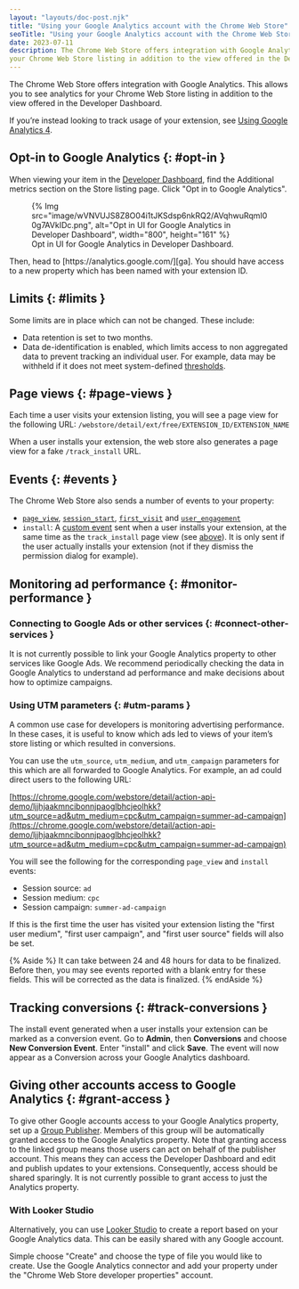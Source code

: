 ```yaml
---
layout: "layouts/doc-post.njk"
title: "Using your Google Analytics account with the Chrome Web Store"
seoTitle: "Using your Google Analytics account with the Chrome Web Store"
date: 2023-07-11
description: The Chrome Web Store offers integration with Google Analytics, which allows you to see analytics for
your Chrome Web Store listing in addition to the view offered in the Developer Dashboard.
---
```


The Chrome Web Store offers integration with Google Analytics. This allows you to see analytics for
your Chrome Web Store listing in addition to the view offered in the Developer Dashboard.

If you’re instead looking to track usage of your extension, see
[Using Google Analytics 4][extensions-ga4].

## Opt-in to Google Analytics {: #opt-in }

When viewing your item in the [Developer Dashboard][developer-dashboard], find the Additional
metrics section on the Store listing page. Click "Opt in to Google Analytics".

<figure>
  {% Img src="image/wVNVUJS8Z8O04i1tJKSdsp6nkRQ2/AVqhwuRqmI00g7AVkIDc.png", alt="Opt in UI for Google Analytics in Developer Dashboard", width="800", height="161" %}
  <figcaption>Opt in UI for Google Analytics in Developer Dashboard.</figcaption>
</figure>
Then, head to [https://analytics.google.com/][ga]. You should have access to a new property which
has been named with your extension ID.

## Limits {: #limits }

Some limits are in place which can not be changed. These include:

- Data retention is set to two months.
- Data de-identification is enabled, which limits access to non aggregated data to prevent tracking
an individual user. For example, data may be withheld if it does not meet system-defined
[thresholds][ga-thresholds].

## Page views {: #page-views }

Each time a user visits your extension listing, you will see a page view for the following URL: `/webstore/detail/ext/free/EXTENSION_ID/EXTENSION_NAME`

When a user installs your extension, the web store also generates a page view for a fake
`/track_install` URL.

## Events {: #events }

The Chrome Web Store also sends a number of events to your property:

- [`page_view`][ga-pageview], [`session_start`][ga-sessionstart], [`first_visit`][ga-firstvisit] and
[`user_engagement`][ga-userengagement]
- `install`: A [custom event][ga-custom-events] sent when a user installs your extension, at
the same time as the `track_install` page view (see [above](#page-views)). It is only sent if the
user actually installs your extension (not if they dismiss the permission dialog for example).

## Monitoring ad performance {: #monitor-performance }

### Connecting to Google Ads or other services {: #connect-other-services }

It is not currently possible to link your Google Analytics property to other services like Google
Ads. We recommend periodically checking the data in Google Analytics to understand ad performance
and make decisions about how to optimize campaigns.

### Using UTM parameters {: #utm-params }

A common use case for developers is monitoring advertising performance. In these cases, it is useful
to know which ads led to views of your item’s store listing or which resulted in conversions.

You can use the `utm_source`, `utm_medium`, and `utm_campaign` parameters for this which are all
forwarded to Google Analytics. For example, an ad could direct users to the following URL:

[https://chrome.google.com/webstore/detail/action-api-demo/ljjhjaakmncibonnjpaoglbhcjeolhkk?utm_source=ad&utm_medium=cpc&utm_campaign=summer-ad-campaign](https://chrome.google.com/webstore/detail/action-api-demo/ljjhjaakmncibonnjpaoglbhcjeolhkk?utm_source=ad&utm_medium=cpc&utm_campaign=summer-ad-campaign)

You will see the following for the corresponding `page_view` and `install` events:

- Session source: `ad`
- Session medium: `cpc`
- Session campaign: `summer-ad-campaign`

If this is the first time the user has visited your extension listing the "first user
medium", "first user campaign", and "first user source" fields will also be set.

{% Aside %}
It can take between 24 and 48 hours for data to be finalized. Before then, you may see events
reported with a blank entry for these fields. This will be corrected as the data is finalized.
{% endAside %}

## Tracking conversions {: #track-conversions }

The install event generated when a user installs your extension can be marked as a conversion event.
Go to **Admin**, then **Conversions** and choose **New Conversion Event**. Enter "install" and click **Save**. The
event will now appear as a Conversion across your Google Analytics dashboard.

## Giving other accounts access to Google Analytics {: #grant-access }

To give other Google accounts access to your Google Analytics property, set up a
[Group Publisher][group-publisher]. Members of this group will be automatically granted access to
the Google Analytics property. Note that granting access to the linked group means those users can
act on behalf of the publisher account. This means they can access the Developer Dashboard and edit
and publish updates to your extensions. Consequently, access should be shared sparingly. It is not
currently possible to grant access to just the Analytics property.

### With Looker Studio

Alternatively, you can use [Looker Studio][looker-studio] to create a report based on your
Google Analytics data. This can be easily shared with any Google account.

Simple choose "Create" and choose the type of file you would like to create. Use the Google
Analytics connector and add your property under the "Chrome Web Store developer properties" account.

[developer-dashboard]: https://chrome.google.com/webstore/devconsole/
[ga]: https://analytics.google.com/
[ga-thresholds]: https://support.google.com/analytics/answer/9383630
[ga-pageview]: https://support.google.com/analytics/answer/9234069#page_view
[ga-sessionstart]: https://support.google.com/analytics/answer/9234069#session_start
[ga-firstvisit]: https://support.google.com/analytics/answer/9234069#first_visit
[ga-userengagement]: https://support.google.com/analytics/answer/9234069#user_engagement
[ga-custom-events]: https://support.google.com/analytics/answer/12229021
[extensions-ga4]: /docs/extensions/mv3/tut_analytics/
[group-publisher]: /docs/webstore/group-publishers/
[looker-studio]: https://lookerstudio.google.com/
